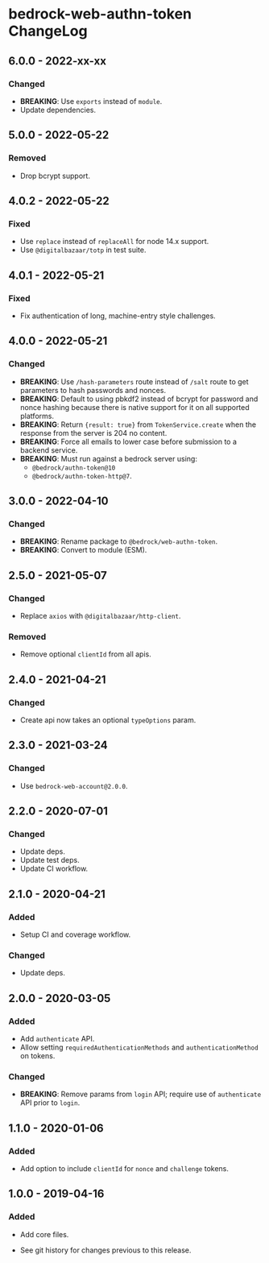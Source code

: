 # bedrock-web-authn-token ChangeLog

## 6.0.0 - 2022-xx-xx

### Changed
- **BREAKING**: Use `exports` instead of `module`.
- Update dependencies.

## 5.0.0 - 2022-05-22

### Removed
- Drop bcrypt support.

## 4.0.2 - 2022-05-22

### Fixed
- Use `replace` instead of `replaceAll` for node 14.x support.
- Use `@digitalbazaar/totp` in test suite.

## 4.0.1 - 2022-05-21

### Fixed
- Fix authentication of long, machine-entry style challenges.

## 4.0.0 - 2022-05-21

### Changed
- **BREAKING**: Use `/hash-parameters` route instead of `/salt` route to
  get parameters to hash passwords and nonces.
- **BREAKING**: Default to using pbkdf2 instead of bcrypt for password
  and nonce hashing because there is native support for it on all supported
  platforms.
- **BREAKING**: Return `{result: true}` from `TokenService.create` when
  the response from the server is 204 no content.
- **BREAKING**: Force all emails to lower case before submission to a backend
  service.
- **BREAKING**: Must run against a bedrock server using:
  - `@bedrock/authn-token@10`
  - `@bedrock/authn-token-http@7`.

## 3.0.0 - 2022-04-10

### Changed
- **BREAKING**: Rename package to `@bedrock/web-authn-token`.
- **BREAKING**: Convert to module (ESM).

## 2.5.0 - 2021-05-07

### Changed
- Replace `axios` with `@digitalbazaar/http-client`.

### Removed
- Remove optional `clientId` from all apis.

## 2.4.0 - 2021-04-21

### Changed
- Create api now takes an optional `typeOptions` param.

## 2.3.0 - 2021-03-24

### Changed
- Use `bedrock-web-account@2.0.0`.

## 2.2.0 - 2020-07-01

### Changed
- Update deps.
- Update test deps.
- Update CI workflow.

## 2.1.0 - 2020-04-21

### Added
- Setup CI and coverage workflow.

### Changed
- Update deps.

## 2.0.0 - 2020-03-05

### Added
- Add `authenticate` API.
- Allow setting `requiredAuthenticationMethods` and `authenticationMethod`
  on tokens.

### Changed
- **BREAKING**: Remove params from `login` API; require use of `authenticate`
  API prior to `login`.

## 1.1.0 - 2020-01-06

### Added
- Add option to include `clientId` for `nonce` and `challenge` tokens.

## 1.0.0 - 2019-04-16

### Added
- Add core files.

- See git history for changes previous to this release.
